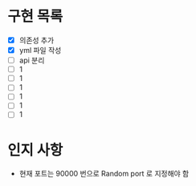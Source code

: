 # 구현 목록

- [x] 의존성 추가
- [x] yml 파일 작성
- [ ] api 분리
- [ ] 1
- [ ] 1
- [ ] 1
- [ ] 1
- [ ] 1
- [ ] 1

# 인지 사항

- 현재 포트는 90000 번으로 Random port 로 지정해야 함 